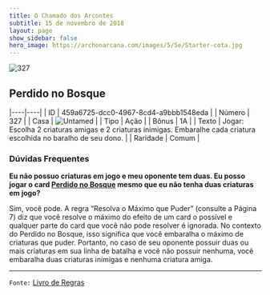 ```yaml
---
title: O Chamado dos Arcontes
subtitle: 15 de novembro de 2018
layout: page
show_sidebar: false
hero_image: https://archonarcana.com/images/5/5e/Starter-cota.jpg
---
```


![327](https://cdn.keyforgegame.com/media/card_front/pt/341_327_W6VV383R4X8P_pt.png)

## Perdido no Bosque

|----|----|
| ID | 459a6725-dcc0-4967-8cd4-a9bbb1548eda |
| Número | 327 |
| Casa | ![Untamed](https://archonarcana.com/images/thumb/b/bd/Untamed.png/22px-Untamed.png "Indomados") |
| Tipo | Ação |
| Bônus | 1A |
| Texto | Jogar: Escolha 2 criaturas amigas e 2 criaturas inimigas. Embaralhe cada criatura escolhida no baralho de seu dono. |
| Raridade | Comum |

### Dúvidas Frequentes

**Eu não possuo criaturas em jogo e meu oponente tem duas.
Eu posso jogar o card [Perdido no Bosque](/cota/327) mesmo que
eu não tenha duas criaturas em jogo?**

Sim, você pode. A regra “Resolva o Máximo que Puder” (consulte a
Página 7) diz que você resolve o máximo do efeito de um card o possível
e qualquer parte do card que você não pode resolver é ignorada. No
contexto do Perdido no Bosque, isso significa que você embaralha o
máximo de criaturas que puder. Portanto, no caso de seu oponente
possuir duas ou mais criaturas em sua linha de batalha e você não
possuir nenhuma, você embaralha duas criaturas inimigas e nenhuma
criatura amiga.

<hr/>

`Fonte:` [Livro de Regras](https://drive.google.com/open?id=14pM1J8ZR_4hZbGFZt-ArQdAGsHCPEQdE)
